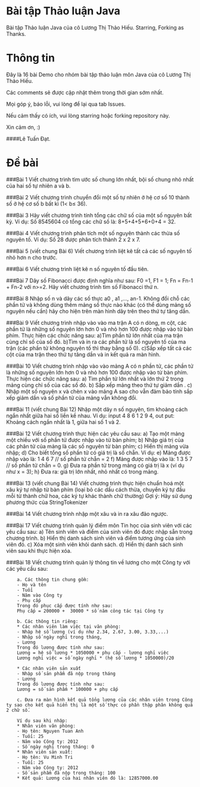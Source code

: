 ﻿# Bài tập Thảo luận Java
Bài tập Thảo luận Java của cô Lương Thị Thảo Hiếu. Starring, Forking as Thanks.

# Thông tin
Đây là 16 bài Demo cho nhóm bài tập thảo luận môn Java của cô Lương Thị Thảo Hiếu.

Các comments sẽ được cập nhật thêm trong thời gian sớm nhất.

Mọi góp ý, báo lỗi, vui lòng để lại qua tab Issues.

Nếu cảm thấy có ích, vui lòng starring hoặc forking repository này.

Xin cảm ơn, :)

####Lê Tuấn Đạt.

# Đề bài
###Bài 1
        Viết chương trình tìm ước số chung lớn nhất, bội số chung nhỏ nhất của hai số tự nhiên a và b.

###Bài 2
        Viết chương trình chuyển đổi một số tự nhiên ở hệ cơ số 10 thành số ở hệ cơ số b bất kì (1< b≤ 36).

###Bài 3
        Hãy viết chương trình tính tổng các chữ số của một số nguyên bất kỳ. 
        Ví dụ: Số 8545604 có tổng các chữ số là: 8+5+4+5+6+0+4 = 32.

###Bài 4
        Viết chương trình phân tích một số nguyên thành các thừa số nguyên tố.
        Ví dụ: Số 28 được phân tích thành 2 x 2 x 7.
        
###Bài 5 (viết chung Bài 6)
        Viết chương trình liệt kê tất cả các số nguyên tố nhỏ hơn n cho trước.

###Bài 6
        Viết chương trình liệt kê n số nguyên tố đầu tiên.

###Bài 7
        Dãy số Fibonacci được định nghĩa như sau: F0 =1, F1 = 1; Fn = Fn-1 + Fn-2 với n>=2.
        Hãy viết chương trình tìm số Fibonacci thứ n.

###Bài 8
        Nhập số n và dãy các số thực  a0 , a1 ,..., an-1.
        Không đổi chỗ các phần tử và không dùng thêm mảng số thực nào khác (có thể dùng mảng số nguyên nếu cần) hãy cho hiện trên màn hình dãy trên theo thứ tự tăng dần.

###Bài 9
        Viết chương trình nhập vào vào ma trận A có n dòng, m cột, các phần tử là những số nguyên lớn hơn 0 và nhỏ hơn 100 được nhập vào từ bàn phím. Thực hiện các chức năng sau:
        a)Tìm phần tử lớn nhất của ma trận cùng chỉ số của số đó.
        b)Tìm và in ra các phần tử là số nguyên tố của ma trận (các phần tử không nguyên tố thì thay bằng số 0).
        c)Sắp xếp tất cả các cột của ma trận theo thứ tự tăng dần và in kết quả ra màn hình.

###Bài 10
        Viết chương trình nhập vào vào mảng A có n phần tử, các phần tử là những số nguyên lớn hơn 0 và nhỏ hơn 100 được nhập vào từ bàn phím. Thực hiện các chức năng sau:
        a) Tìm phần tử lớn nhất và lớn thứ 2 trong mảng cùng chỉ số của các số đó.
        b) Sắp xếp mảng theo thứ tự giảm dần .
        c) Nhập một số nguyên x và chèn x vào mảng A sao cho vẫn đảm bảo tính sắp xếp giảm dần và số phần tử của mảng vẫn không đổi.

###Bài 11 (viết chung Bài 12)
        Nhập một dãy n số nguyên, tìm khoảng cách ngắn nhất giữa hai số liền kề nhau.
        Ví dụ: input 4 8 6 1 2 9 4, out put: Khoảng cách ngắn nhất là 1, giữa hai số 1 và 2.

###Bài 12
        Viết chương trình thực hiện các yêu cầu sau:
        a) Tạo một mảng một chiều với số phần tử được nhập vào từ bàn phím;
        b) Nhập giá trị của các phân tử của mảng là các số nguyên từ bàn phím;
        c) Hiển thị mảng vừa nhập;
        d) Cho biết tổng số phần tử có giá trị là số chẵn. Ví dụ:
        e) Mảng được nhập vào là: 1 4 6 7 // số phần tử chẵn = 2
        f) Mảng được nhập vào là: 1 3 5 7 // số phần tử chẵn = 0.
        g) Đưa ra phần tử trong mảng có giá trị là x (ví dụ như x = 3);
        h) Đưa ra: giá trị lớn nhất, nhỏ nhất có trong mảng.

###Bài 13 (viết chung Bài 14)
        Viết chương trình thực hiện chuẩn hoá một xâu ký tự nhập từ bàn phím (loại bỏ các dấu cách thừa, chuyển ký tự đầu mỗi từ thành chữ hoa, các ký tự khác thành chữ thường)
        Gợi ý: Hãy sử dụng phương thức của StringTokenizer

###Bài 14
        Viết chương trình nhập một xâu và in ra xâu đảo ngược.

###Bài 17
        Viết chương trình quản lý điểm môn Tin học của sinh viên với các yêu cầu sau:
        a) Tên sinh viên và điểm của sinh viên đó được nhập sẵn trong chương trình.
        b) Hiển thị danh sách sinh viên và điểm tương ứng của sinh viên đó.
        c) Xóa một sinh viên khỏi danh sách.
        d) Hiển thị danh sách sinh viên sau khi thực hiện xóa.

###Bài 18
        Viết chương trình quản lý thông tin về lương cho một Công ty với các yêu cầu sau:
        
        a. Các thông tin chung gồm: 
        - Họ và tên
        - Tuổi
        - Năm vào Công ty
        - Phụ cấp
        Trong đó phục cấp được tính như sau:
        Phụ cấp = 200000 +  30000 * số năm công tác tại Công ty 

        b. Các thông tin riêng:
        * Các nhân viên làm việc tại văn phòng:
        - Nhập hệ số lương (ví dụ như 2.34, 2.67, 3.00, 3.33,...)
        - Nhập số ngày nghỉ trong tháng,
        - Lương
        Trong đó lương được tính như sau: 
        Lương = hệ số lương * 1050000 + phụ cấp - lương nghỉ việc
        Lương nghỉ việc = số ngày nghỉ * (hệ số lương * 1050000)/20
        
        * Các nhân viên sản xuất
        - Nhập số sản phẩm đã nộp trong tháng
        - Lương
        Trong đó lương được tính như sau: 
        Lương = số sản phẩm * 100000 + phụ cấp
        
        c. Đưa ra màn hình kết quả tổng lương của các nhân viên trong Công ty sao cho kết quả hiển thị là một số thực có phần thập phân không quá 2 chữ số. 
        
        Ví dụ sau khi nhập:
        * Nhân viên văn phòng:
        - Họ tên: Nguyen Tuan Anh
        - Tuổi: 25
        - Năm vào Công ty: 2012
        - Số ngày nghỉ trong tháng: 0
        * Nhân viên sản xuất:
        - Họ tên: Vu Minh Tri
        - Tuổi: 25
        - Năm vào Công ty: 2012
        - Số sản phẩm đã nộp trong tháng: 100
        * Kết quả: Lương của hai nhân viên đó là: 12857000.00


